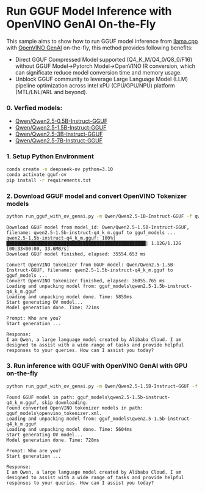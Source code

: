 # Run GGUF Model Inference with OpenVINO GenAI On-the-Fly

This sample aims to show how to run GGUF model inference from [llama.cpp](https://github.com/ggml-org/llama.cpp) with [OpenVINO GenAI](https://github.com/openvinotoolkit/openvino.genai) on-the-fly, this method provides following benefits: 

- Direct GGUF Compressed Model supported (Q4_K_M/Q4_0/Q8_0/F16) without GGUF Model->Pytorch Model->OpenVINO IR conversion, which can significate reduce model conversion time and memory usage.
- Unblock GGUF community to leverage Large Language Model (LLM) pipeline optimization across intel xPU (CPU/GPU/NPU) platform (MTL/LNL/ARL and beyond).

### 0. Verfied models:
- [Qwen/Qwen2.5-0.5B-Instruct-GGUF](https://huggingface.co/Qwen/Qwen2.5-0.5B-Instruct-GGUF)
- [Qwen/Qwen2.5-1.5B-Instruct-GGUF](https://huggingface.co/Qwen/Qwen2.5-1.5B-Instruct-GGUF)
- [Qwen/Qwen2.5-3B-Instruct-GGUF](https://huggingface.co/Qwen/Qwen2.5-3B-Instruct-GGUF)
- [Qwen/Qwen2.5-7B-Instruct-GGUF](https://huggingface.co/Qwen/Qwen2.5-7B-Instruct-GGUF)


### 1. Setup Python Environment
```bash
conda create -n deepseek-ov python=3.10
conda activate gguf-ov
pip install -r requirements.txt 
```

### 2. Download GGUF model and convert OpenVINO Tokenizer models
```bash
python run_gguf_with_ov_genai.py -m Qwen/Qwen2.5-1B-Instruct-GGUF -f qwen2.5-1b-instruct-q4_k_m.gguf -d GPU -o gguf_models -p "What is OpenVINO?" -cd "model_cache"
```
```
Download GGUF model from model_id: Qwen/Qwen2.5-1.5B-Instruct-GGUF, filename: qwen2.5-1.5b-instruct-q4_k_m.gguf to gguf_models ...
qwen2.5-1.5b-instruct-q4_k_m.gguf: 100%|███████████████████████████████████████████████████| 1.12G/1.12G [00:33<00:00, 33.6MB/s]
Download GGUF model finished, elapsed: 35554.653 ms

Convert OpenVINO tokenizer from GGUF model: Qwen/Qwen2.5-1.5B-Instruct-GGUF, filename: qwen2.5-1.5b-instruct-q4_k_m.gguf to gguf_models ...
Convert OpenVINO tokenizer finished, elapsed: 36055.765 ms
Loading and unpacking model from: gguf_models\qwen2.5-1.5b-instruct-q4_k_m.gguf
Loading and unpacking model done. Time: 5859ms
Start generating OV model...
Model generation done. Time: 721ms

Prompt: Who are you?
Start generation ...

Response:
I am Qwen, a large language model created by Alibaba Cloud. I am designed to assist with a wide range of tasks and provide helpful responses to your queries. How can I assist you today?
```
### 3. Run inference with GGUF with OpenVINO GenAI with GPU on-the-fly
```bash
python run_gguf_with_ov_genai.py -m Qwen/Qwen2.5-1.5B-Instruct-GGUF -f qwen2.5-1.5b-instruct-q4_0.gguf -d GPU -o gguf_models -p "What is OpenVINO?" -cd "model_cache"
```
```
Found GGUF model in path: gguf_models\qwen2.5-1.5b-instruct-q4_k_m.gguf, skip downloading.
Found converted OpenVINO tokenizer models in path: gguf_models\openvino_tokenizer.xml.
Loading and unpacking model from: gguf_models\qwen2.5-1.5b-instruct-q4_k_m.gguf
Loading and unpacking model done. Time: 5604ms
Start generating OV model...
Model generation done. Time: 728ms

Prompt: Who are you?
Start generation ...

Response:
I am Qwen, a large language model created by Alibaba Cloud. I am designed to assist with a wide range of tasks and provide helpful responses to your queries. How can I assist you today?
```
